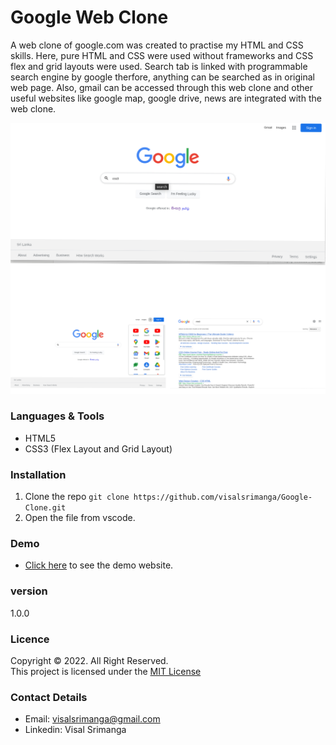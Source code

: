 # Google Web Clone
A web clone of google.com was created to practise my HTML and CSS skills. Here, pure HTML and CSS were used without frameworks and CSS flex and grid layouts were used. Search tab is linked with programmable search engine by google therfore, anything can be searched as in original web page. Also, gmail can be accessed through this web clone and other useful websites like google map, google drive, news are integrated with the web clone. <br>

![plot](./img/welcome.png)

### Languages & Tools
* HTML5
* CSS3 (Flex Layout and Grid Layout)

### Installation

1. Clone the repo `git clone https://github.com/visalsrimanga/Google-Clone.git`
2. Open the file from vscode. 

### Demo

* [Click here](https://visalsrimanga.github.io/Google-Clone/) to see the demo website.

### version
1.0.0

### Licence
Copyright &copy; 2022. All Right Reserved.<br>
This project is licensed under the [MIT License](LICENSE.txt)

### Contact Details

* Email: visalsrimanga@gmail.com
* Linkedin: Visal Srimanga

